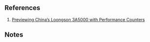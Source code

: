 
## References

1. [Previewing China’s Loongson 3A5000 with Performance Counters](https://chipsandcheese.com/2023/01/29/previewing-chinas-loongson-3a5000-with-performance-counters/)

## Notes


